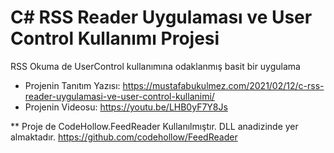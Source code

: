 # C# RSS Reader Uygulaması ve User Control Kullanımı Projesi
RSS Okuma de UserControl kullanımına odaklanmış basit bir uygulama
* Projenin Tanıtım Yazısı: https://mustafabukulmez.com/2021/02/12/c-rss-reader-uygulamasi-ve-user-control-kullanimi/
* Projenin Videosu: https://youtu.be/LHB0yF7Y8Js

** Proje de CodeHollow.FeedReader Kullanılmıştır. DLL anadizinde yer almaktadır. https://github.com/codehollow/FeedReader
